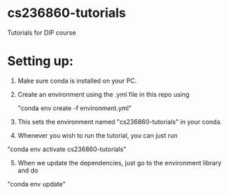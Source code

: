 # cs236860-tutorials
Tutorials for DIP course


# Setting up:
1) Make sure conda is installed on your PC.

2) Create an environment using the .yml file in this repo using
  
    "conda env create -f environment.yml"

3) This sets the environment named "cs236860-tutorials" in your conda. 

4) Whenever you wish to run the tutorial, you can just run 

  "conda env activate cs236860-tutorials"
  
5) When we update the dependencies, just go to the environment library and do 

  "conda env update"
